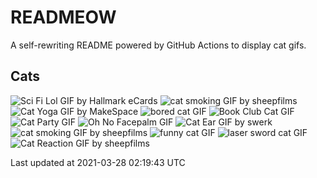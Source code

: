 # READMEOW

A self-rewriting README powered by GitHub Actions to display cat gifs.

## Cats

![Sci Fi Lol GIF by Hallmark eCards](https://media1.giphy.com/media/BzyTuYCmvSORqs1ABM/giphy.gif?cid=a0cc1d54ogmnj07gl1a7xplba91vgwqsk2tfpdw1rr57ijn0&rid=giphy.gif) ![cat smoking GIF by sheepfilms](https://media4.giphy.com/media/3o6Zt481isNVuQI1l6/giphy.gif?cid=a0cc1d54ogmnj07gl1a7xplba91vgwqsk2tfpdw1rr57ijn0&rid=giphy.gif) ![Cat Yoga GIF by MakeSpace](https://media1.giphy.com/media/xUPGcyi4YxcZp8dWZq/giphy.gif?cid=a0cc1d54ogmnj07gl1a7xplba91vgwqsk2tfpdw1rr57ijn0&rid=giphy.gif) ![bored cat GIF](https://media4.giphy.com/media/mlvseq9yvZhba/giphy.gif?cid=a0cc1d54ogmnj07gl1a7xplba91vgwqsk2tfpdw1rr57ijn0&rid=giphy.gif) ![Book Club Cat GIF](https://media3.giphy.com/media/1iu8uG2cjYFZS6wTxv/giphy-downsized-medium.gif?cid=a0cc1d54ogmnj07gl1a7xplba91vgwqsk2tfpdw1rr57ijn0&rid=giphy-downsized-medium.gif) ![Cat Party GIF](https://media1.giphy.com/media/jpbnoe3UIa8TU8LM13/giphy-downsized-medium.gif?cid=a0cc1d54ogmnj07gl1a7xplba91vgwqsk2tfpdw1rr57ijn0&rid=giphy-downsized-medium.gif) ![Oh No Facepalm GIF](https://media0.giphy.com/media/yFQ0ywscgobJK/giphy.gif?cid=a0cc1d54ogmnj07gl1a7xplba91vgwqsk2tfpdw1rr57ijn0&rid=giphy.gif) ![Cat Ear GIF by swerk](https://media3.giphy.com/media/MCfhrrNN1goH6/giphy-downsized-medium.gif?cid=a0cc1d54ogmnj07gl1a7xplba91vgwqsk2tfpdw1rr57ijn0&rid=giphy-downsized-medium.gif) ![cat smoking GIF by sheepfilms](https://media2.giphy.com/media/l0ExdMHUDKteztyfe/giphy.gif?cid=a0cc1d54ogmnj07gl1a7xplba91vgwqsk2tfpdw1rr57ijn0&rid=giphy.gif) ![funny cat GIF](https://media2.giphy.com/media/13CoXDiaCcCoyk/giphy.gif?cid=a0cc1d54ogmnj07gl1a7xplba91vgwqsk2tfpdw1rr57ijn0&rid=giphy.gif) ![laser sword cat GIF](https://media3.giphy.com/media/q1MeAPDDMb43K/giphy.gif?cid=a0cc1d54ogmnj07gl1a7xplba91vgwqsk2tfpdw1rr57ijn0&rid=giphy.gif) ![Cat Reaction GIF by sheepfilms](https://media2.giphy.com/media/1KoN1DMBnCMWk/giphy.gif?cid=a0cc1d54ogmnj07gl1a7xplba91vgwqsk2tfpdw1rr57ijn0&rid=giphy.gif) 

Last updated at 2021-03-28 02:19:43 UTC